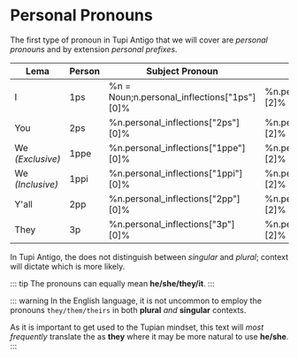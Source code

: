 # Personal Pronouns

The first type of pronoun in Tupi Antigo that we will cover are _personal pronouns_ and by extension _personal prefixes_.

| Lema | Person | Subject Pronoun | Subject Prefix |
|------|-----------------|--------|---|
| I    | 1ps             |  %n = Noun;n.personal_inflections["1ps"][0]% | %n.personal_inflections["1ps"][2]%  |
| You  | 2ps            | %n.personal_inflections["2ps"][0]% | %n.personal_inflections["2ps"][2]%   |
| We _(Exclusive)_ | 1ppe    | %n.personal_inflections["1ppe"][0]% | %n.personal_inflections["1ppe"][2]% |
| We _(Inclusive)_ | 1ppi  | %n.personal_inflections["1ppi"][0]% | %n.personal_inflections["1ppi"][2]%  |
| Y'all | 2pp           | %n.personal_inflections["2pp"][0]% | %n.personal_inflections["2pp"][2]%    |
| They  | 3p            | %n.personal_inflections["3p"][0]% | %n.personal_inflections["3p"][2]%     |

In Tupi Antigo, the <t3p/> does not distinguish between _singular_ and _plural_; context will dictate which is more likely.

::: tip
The <t3p/> pronouns can equally mean **he/she/they/it**.
:::

::: warning
In the English language, it is not uncommon to employ the pronouns `they/them/theirs` in both **plural** _and_ **singular** contexts. 

As it is important to get used to the Tupian mindset, this text will _most frequently_ translate the <t3p/> as **they** where it may be more natural to use **he/she**.
:::